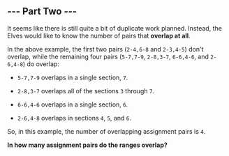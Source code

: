 ## --- Part Two ---
It seems like there is still quite a bit of duplicate work planned. Instead, the Elves would like<!--- If you like this, you'll *love* axis-aligned bounding box intersection testing. --> to know the number of pairs that **overlap at all**.
 
In the above example, the first two pairs (`2-4,6-8` and `2-3,4-5`) don't overlap, while the remaining four pairs (`5-7,7-9`, `2-8,3-7`, `6-6,4-6`, and `2-6,4-8`) do overlap:
 
 
- `5-7,7-9` overlaps in a single section, `7`.
 
- `2-8,3-7` overlaps all of the sections `3` through `7`.
 
- `6-6,4-6` overlaps in a single section, `6`.
 
- `2-6,4-8` overlaps in sections `4`, `5`, and `6`.
 
 
So, in this example, the number of overlapping assignment pairs is `4`.
 
**In how many assignment pairs do the ranges overlap?**
 